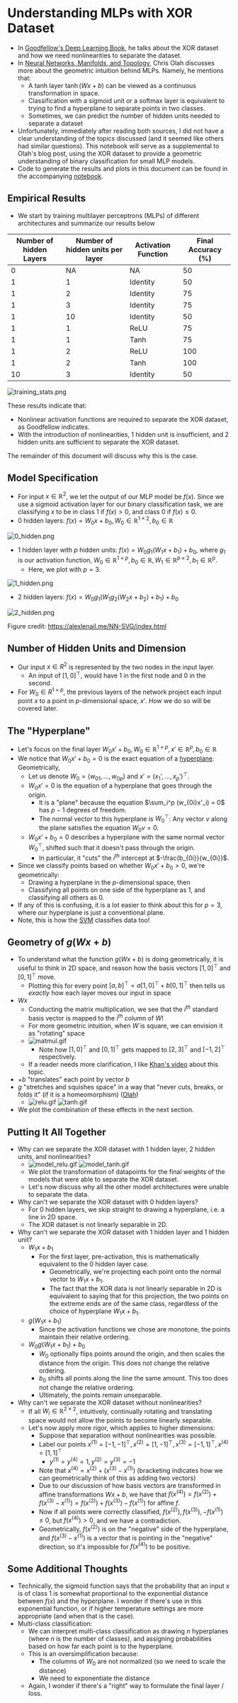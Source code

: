 # Understanding MLPs with XOR Dataset

- In [Goodfellow's Deep Learning Book](https://www.deeplearningbook.org/contents/mlp.html), he talks about the XOR dataset and how we need nonlinearities to separate the dataset.
- In [Neural Networks, Manifolds, and Topology](https://colah.github.io/posts/2014-03-NN-Manifolds-Topology/), Chris Olah discusses more about the geometric intuition behind MLPs. Namely, he mentions that:
    - A tanh layer $\tanh(Wx + b)$ can be viewed as a continuous transformation in space.
    - Classification with a sigmoid unit or a softmax layer is equivalent to trying to find a hyperplane to separate points in two classes.
    - Sometimes, we can predict the number of hidden units needed to separate a dataset
- Unfortunately, immediately after reading both sources, I did not have a clear understanding of the topics discussed (and it seemed like others had similar questions). This notebook will serve as a supplemental to Olah's blog post, using the XOR dataset to provide a geometric understanding of binary classification for small MLP models.
- Code to generate the results and plots in this document can be found in the accompanying [notebook](./code.ipynb).

## Empirical Results

- We start by training multilayer perceptrons (MLPs) of different architectures and summarize our results below

| Number of hidden Layers | Number of hidden units per layer | Activation Function | Final Accuracy (%) |
|-------------------------|----------------------------------|---------------------|--------------------|
| 0                       | NA                               | NA                  | 50                 |
| 1                       | 1                                | Identity            | 50                 |
| 1                       | 2                                | Identity            | 75                 |
| 1                       | 3                                | Identity            | 75                 |
| 1                       | 10                               | Identity            | 50                 |
| 1                       | 1                                | ReLU                | 75                 |
| 1                       | 1                                | Tanh                | 75                 |
| 1                       | 2                                | ReLU                | 100                |
| 1                       | 2                                | Tanh                | 100                |
| 10                      | 3                                | Identity            | 50                 |

![training_stats.png](training_stats.png)

These results indicate that:
* Nonlinear activation functions are required to separate the XOR dataset, as Goodfellow indicates.
* With the introduction of nonlinearities, 1 hidden unit is insufficient, and 2 hidden units are sufficient to separate the XOR dataset.

The remainder of this document will discuss why this is the case. 

## Model Specification
- For input $x \in \mathbb{R}^2$, we let the output of our MLP model be $f(x)$. Since we use a sigmoid activation layer for our binary classification task, we are classifying $x$ to be in class 1 if $f(x) > 0$, and class 0 if $f(x) \leq 0$.
- 0 hidden layers: $f(x) = W_0x + b_0, W_0 \in \mathbb{R}^{1 \times 2}, b_0 \in \mathbb{R}$

![0_hidden.png](0_hidden.png)
- 1 hidden layer with $p$ hidden units: $f(x) = W_0g_1(W_1x + b_1) + b_0,$ where $g_1$ is our activation function, $W_0 \in \mathbb{R}^{1 \times p}, b_0 \in \mathbb{R}, W_1 \in \mathbb{R}^{p \times 2}, b_1 \in \mathbb{R^p}$.
    - Here, we plot with $p = 3$.

![1_hidden.png](1_hidden.png)
- 2 hidden layers: $f(x) = W_0g_1(W_1g_2(W_2x + b_2) + b_1) + b_0$

![2_hidden.png](2_hidden.png)

Figure credit: https://alexlenail.me/NN-SVG/index.html

## Number of Hidden Units and Dimension

- Our input $x \in R^2$ is represented by the two nodes in the input layer.
    - An input of $[1,0]^\top$, would have $1$ in the first node and $0$ in the second.
- For $W_0 \in R^{1 \times p},$ the previous layers of the network project each input point $x$ to a point in $p$-dimensional space, $x'$. _How_ we do so will be covered later. 

## The "Hyperplane"
- Let's focus on the final layer $W_0x' + b_0, W_0 \in \mathbb{R}^{1 \times p}, x' \in \mathbb{R}^p, b_0 \in \mathbb{R}$
- We notice that $W_0x' + b_0 = 0$ is the exact equation of a [hyperplane](https://en.wikipedia.org/wiki/Hyperplane). Geometrically, 
    - Let us denote $W_0 = (w_{01}, \ldots, w_{0p})$ and $x' = (x_{1}', \ldots, x_{p}')^\top$.
    - $W_0x' = 0$ is the equation of a hyperplane that goes through the origin.
        - It is a "plane" because the equation $\sum_i^p (w_{0i}x'_i) = 0$ has $p-1$ degrees of freedom.
        - The normal vector to this hyperplane is $W_0^\top$: Any vector $v$ along the plane satisfies the equation $W_0v = 0$.
    - $W_0x' + b_0 = 0$ describes a hyperplane with the same normal vector $W_0^\top$, shifted such that it doesn't pass through the origin.
        -  In particular, it "cuts" the $i^{th}$ intercept at $-\frac{b_{0i}}{w_{0i}}$.
- Since we classify points based on whether $W_0x' + b_0 > 0,$ we're geometrically: 
    - Drawing a hyperplane in the $p$-dimensional space, then
    - Classifying all points on one side of the hyperplane as 1, and classifying all others as 0.
- If any of this is confusing, it is a lot easier to think about this for $p = 3$, where our hyperplane is just a conventional plane.
- Note, this is how the [SVM](../../../classical/08_svms/notes.md) classifies data too!

## Geometry of $g(Wx + b)$
- To understand what the function $g(Wx + b)$ is doing geometrically, it is useful to think in 2D space, and reason how the basis vectors $[1,0]^\top$  and $[0,1]^\top$ move.
    - Plotting this for every point $[a,b]^\top = a[1,0]^\top + b[0,1]^\top$ then tells us _exactly_ how each layer moves our input in space
- $Wx$
    - Conducting the matrix multiplication, we see that the $i^{th}$ standard basis vector is mapped to the $i^{th}$ column of $W$!
    - For more geometric intuition, when $W$ is square, we can envision it as "rotating" space 
    - ![matmul.gif](matmul.gif)
      - Note how $[1,0]^\top$ and $[0,1]^\top$ gets mapped to $[2,3]^\top$ and $[-1,2]^\top$ respectively.
    - If a reader needs more clarification, I like [Khan's video](https://www.youtube.com/watch?v=kYB8IZa5AuE) about this topic.
- $+ b$ "translates" each point by vector $b$
- $g$ "stretches and squishes space" in a way that "never cuts, breaks, or folds it" (if it is a homeomorphism) ([Olah](https://colah.github.io/posts/2014-03-NN-Manifolds-Topology/))
    - ![relu.gif](relu.gif) ![tanh.gif](tanh.gif) 
- We plot the combination of these effects in the next section. 

## Putting It All Together
- Why can we separate the XOR dataset with 1 hidden layer, 2 hidden units, and nonlinearities?
    - ![model_relu.gif](model_relu.gif) ![model_tanh.gif](model_tanh.gif) 
    - We plot the transformation of datapoints for the final weights of the models that were able to separate the XOR dataset. 
    - Let's now discuss why all the other model architectures were unable to separate the data. 
- Why can't we separate the XOR dataset with 0 hidden layers?
    - For 0 hidden layers, we skip straight to drawing a hyperplane, i.e. a line in 2D space. 
    - The XOR dataset is not linearly separable in 2D.
- Why can't we separate the XOR dataset with 1 hidden layer and 1 hidden unit?
    - $W_1x + b_1$
      - For the first layer, pre-activation, this is mathematically equivalent to the 0 hidden layer case. 
        - Geometrically, we're projecting each point onto the normal vector to $W_1x + b_1$.
        - The fact that the XOR data is not linearly separable in 2D is equivalent to saying that for this projection, the two points on the extreme ends are of the same class, regardless of the choice of hyperplane $W_1x + b_1$. 
    - $g(W_1x + b_1)$
      - Since the activation functions we chose are monotone, the points maintain their relative ordering.
    - $W_0g(W_1x + b_1) + b_0$
      - $W_0$ optionally flips points around the origin, and then scales the distance from the origin. This does not change the relative ordering. 
      - $b_0$ shifts all points along the line the same amount. This too does not change the relative ordering. 
      - Ultimately, the points remain unseparable.
- Why can't we separate the XOR dataset without nonlinearities?
    - If all $W_i \in \mathbb{R}^{2 \times 2}$, intuitively, continually rotating and translating space would not allow the points to become linearly separable.
    - Let's now apply more rigor, which applies to higher dimensions:
        - Suppose that separation without nonlinearities was possible.
        - Label our points $x^{(1)} = [-1, -1]^\top, x^{(2)} = [1, -1]^\top, x^{(3)} = [-1, 1]^\top, x^{(4)} = [1, 1]^\top$
          - $y^{(1)} = y^{(4)} = 1, y^{(2)} = y^{(3)} = -1$
        - Note that $x^{(4)} = x^{(2)} + (x^{(3)} - x^{(1)})$ (bracketing indicates how we can geometrically think of this as adding two vectors)
        - Due to our discussion of how basis vectors are transformed in affine transformations $Wx + b$, we have that $f(x^{(4)}) = f(x^{(2)}) + f(x^{(3)} - x^{(1)}) = f(x^{(2)}) + f(x^{(3)}) - f(x^{(1)})$ for affine $f$. 
        - Now if all points were correctly classified, $f(x^{(2)}), f(x^{(3)}), - f(x^{(1)}) \leq 0$, but $f(x^{(4)}) > 0$, and we have a contradiction.
        - Geometrically, $f(x^{(2)})$ is on the "negative" side of the hyperplane, and $f(x^{(3)} - x^{(1)})$ is a vector that is pointing in the "negative" direction, so it's impossible for $f(x^{(4)})$ to be positive.

## Some Additional Thoughts
- Technically, the sigmoid function says that the probability that an input $x$ is of class 1 is somewhat proportional to the exponential distance between $f(x)$ and the hyperplane. I wonder if there's use in this exponential function, or if higher temperature settings are more appropriate (and when that is the case).
- Multi-class classification:
    - We can interpret multi-class classification as drawing $n$ hyperplanes (where $n$ is the number of classes), and assigning probabilities based on how far each point is to the hyperplane.
    -  This is an oversimplification because:
        - The columns of $W_0$ are not normalized (so we need to scale the distance)
        - We need to exponentiate the distance
    - Again, I wonder if there's a "right" way to formulate the final layer / loss.